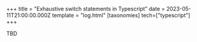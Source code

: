 +++
title = "Exhaustive switch statements in Typescript"
date = 2023-05-11T21:00:00.000Z
template = "log.html"
[taxonomies]
tech=["typescript"]
+++

TBD
